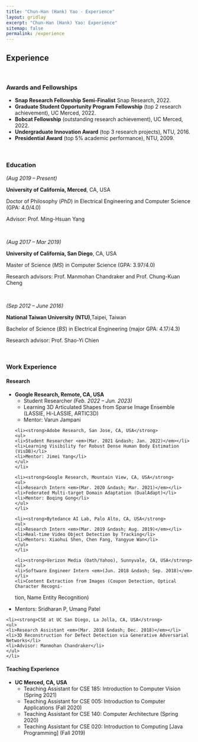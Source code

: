 ```yaml
---
title: "Chun-Han (Hank) Yao - Experience"
layout: gridlay
excerpt: "Chun-Han (Hank) Yao: Experience"
sitemap: false
permalink: /experience
---
```


## Experience

<p>&nbsp;</p>

<h3>Awards and Fellowships</h3>

<ul>
    <li><strong>Snap Research Fellowship Semi-Finalist</strong> Snap Research, 2022.</li>
    <li><strong>Graduate Student Opportunity Program Fellowship</strong> (top 2 research achievement), UC Merced, 2022.</li>
    <li><strong>Bobcat Fellowship</strong> (outstanding research achievement), UC Merced, 2022.</li>
    <li><strong>Undergraduate Innovation Award</strong> (top 3 research projects), NTU, 2016.</li>
    <li><strong>Presidential Award</strong> (top 5% academic performance), NTU, 2009.</li>
</ul>

<p>&nbsp;</p>



<h3>Education</h3>

<p><em>(Aug 2019 &ndash; Present)</em></p>

<p><strong>University of California, Merced</strong>, CA, USA</p>

<p>Doctor of Philosophy (<em>PhD</em>) in Electrical Engineering and Computer Science (GPA: 4.0/4.0)</p>

<p>Advisor: Prof. Ming-Hsuan Yang</p>

<p>&nbsp;</p>


<p><em>(Aug 2017 &ndash; Mar 2019)</em></p>

<p><strong>University of California, San Diego</strong>, CA, USA</p>

<p>Master of Science (<em>MS</em>) in Computer Science (GPA: 3.97/4.0)</p>

<p>Research advisors: Prof. Manmohan Chandraker and Prof. Chung-Kuan Cheng</p>

<p>&nbsp;</p>


<p><em>(Sep 2012 &ndash; June 2016)</em></p>

<p><strong>National Taiwan University (NTU)</strong>,Taipei, Taiwan</p>

<p>Bachelor of Science (<em>BS</em>) in Electrical Engineering (major GPA: 4.17/4.3)</p>

<p>Research advisor: Prof. Shao-Yi Chien</p>

<p>&nbsp;</p>



<h3>Work Experience</h3>

<h4>Research</h4>

<ul>
    <li><strong>Google Research, Remote, CA, USA</strong>
    <ul>
    <li>Student Researcher <em>(Feb. 2022 &ndash; Jun. 2023)</em></li>
    <li>Learning 3D Articulated Shapes from Sparse Image Ensemble (LASSIE, Hi-LASSIE, ARTIC3D)</li>
    <li>Mentor: Varun Jampani</li>
    </ul>
    </li>

    <li><strong>Adobe Research, San Jose, CA, USA</strong>
    <ul>
    <li>Student Researcher <em>(Mar. 2021 &ndash; Jan. 2022)</em></li>
    <li>Learning Visibility for Robust Dense Human Body Estimation (VisDB)</li>
    <li>Mentor: Jimei Yang</li>
    </ul>
    </li>
    
    <li><strong>Google Research, Mountain View, CA, USA</strong>
    <ul>
    <li>Research Intern <em>(Mar. 2020 &ndash; Mar. 2021)</em></li>
    <li>Federated Multi-target Domain Adaptation (DualAdapt)</li>
    <li>Mentor: Boqing Gong</li>
    </ul>
    </li>
    
    <li><strong>Bytedance AI Lab, Palo Alto, CA, USA</strong>
    <ul>
    <li>Research Intern <em>(Mar. 2019 &ndash; Aug. 2019)</em></li>
    <li>Real-time Video Object Detection by Tracking</li>
    <li>Mentors: Xiaohui Shen, Chen Fang, Yangyue Wan</li>
    </ul>
    </li>
    
    <li><strong>Verizon Media (Oath/Yahoo), Sunnyvale, CA, USA</strong>
    <ul>
    <li>Software Engineer Intern <em>(Jun. 2018 &ndash; Sep. 2018)</em></li>
    <li>Content Extraction from Images (Coupon Detection, Optical Character Recogni-
tion, Name Entity Recognition)</li>
    <li>Mentors: Sridharan P, Umang Patel</li>
    </ul>
    </li>
    
    <li><strong>CSE at UC San Diego, La Jolla, CA, USA</strong>
    <ul>
    <li>Research Assistant <em>(Mar. 2018 &ndash; Dec. 2018)</em></li>
    <li>3D Reconstruction for Defect Detection via Generative Adversarial Networks</li>
    <li>Advisor: Manmohan Chandraker</li>
    </ul>
    </li>
    
</ul>



<h4>Teaching Experience</h4>

<ul>
    <li><strong>UC Merced, CA, USA</strong>
    <ul>
    <li>Teaching Assistant for CSE 185: Introduction to Computer Vision (Spring 2021)</li>
    <li>Teaching Assistant for CSE 005: Introduction to Computer Applications (Fall 2020)</li>
    <li>Teaching Assistant for CSE 140: Computer Architecture (Spring 2020)</li>
    <li>Teaching Assistant for CSE 020: Introduction to Computing [Java Programming] (Fall 2019)</li>
    </ul>
    </li>
</ul>

<p>&nbsp;</p>
